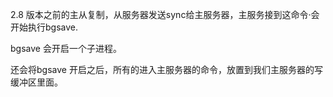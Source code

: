 2.8 版本之前的主从复制，从服务器发送sync给主服务器，主服务接到这命令·会开始执行bgsave.

bgsave 会开启一个子进程。

还会将bgsave 开启之后，所有的进入主服务器的命令，放置到我们主服务器的写缓冲区里面。
